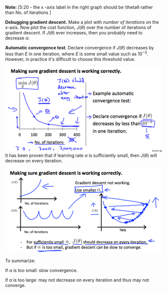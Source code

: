 **Note:** [5:20 - the x -axis label in the right graph should be \thetaθ rather than No. of iterations ]

**Debugging gradient descent.** Make a plot with _number of iterations_ on the x-axis. Now plot the cost function, $J(\theta)$ over the number of iterations of gradient descent. If $J(\theta)$ ever increases, then you probably need to decrease $\alpha$.

**Automatic convergence test**. Declare convergence if $J(\theta)$ decreases by less than $E$ in one iteration, where $E$ is some small value such as $10^{-3}$. However, in practice it's difficult to choose this threshold value.

![](images/Pasted%20image%2020220602083326.png)
It has been proven that if learning rate $\alpha$ is sufficiently small, then $J(\theta)$ will decrease on every iteration.

![](images/Pasted%20image%2020220602083552.png)

To summarize:

If $\alpha$ is too small: slow convergence.

If $\alpha$ is too large: may not decrease on every iteration and thus may not converge.


